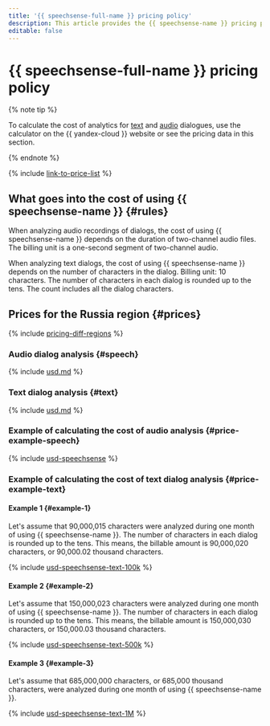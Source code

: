 ```yaml
---
title: '{{ speechsense-full-name }} pricing policy'
description: This article provides the {{ speechsense-name }} pricing policy.
editable: false
---
```


# {{ speechsense-full-name }} pricing policy



{% note tip %}




To calculate the cost of analytics for [text](https://yandex.cloud/en/prices?state=5d33b1fb1362#calculator) and [audio](https://yandex.cloud/en/prices?state=b22c4c9e4f90#calculator) dialogues, use the calculator on the {{ yandex-cloud }} website or see the pricing data in this section.


{% endnote %}

{% include [link-to-price-list](../_includes/pricing/link-to-price-list.md) %}

## What goes into the cost of using {{ speechsense-name }} {#rules}

When analyzing audio recordings of dialogs, the cost of using {{ speechsense-name }} depends on the duration of two-channel audio files. The billing unit is a one-second segment of two-channel audio.

When analyzing text dialogs, the cost of using {{ speechsense-name }} depends on the number of characters in the dialog. Billing unit: 10 characters. The number of characters in each dialog is rounded up to the tens. The count includes all the dialog characters. 

## Prices for the Russia region {#prices}

{% include [pricing-diff-regions](../_includes/pricing-diff-regions.md) %}

### Audio dialog analysis {#speech}



{% include [usd.md](../_pricing/speechsense/usd-speechsense.md) %}


### Text dialog analysis {#text}



{% include [usd.md](../_pricing/speechsense/usd-text-dialogs.md) %}


### Example of calculating the cost of audio analysis {#price-example-speech}



{% include [usd-speechsense](../_pricing_examples/speechsense/usd-speechsense.md) %}


### Example of calculating the cost of text dialog analysis {#price-example-text}

#### Example 1 {#example-1}

Let's assume that 90,000,015 characters were analyzed during one month of using {{ speechsense-name }}. The number of characters in each dialog is rounded up to the tens. This means, the billable amount is 90,000,020 characters, or 90,000.02 thousand characters.



{% include [usd-speechsense-text-100k](../_pricing_examples/speechsense/usd-speechsense-text-100k.md) %}


#### Example 2 {#example-2}

Let's assume that 150,000,023 characters were analyzed during one month of using {{ speechsense-name }}. The number of characters in each dialog is rounded up to the tens. This means, the billable amount is 150,000,030 characters, or 150,000.03 thousand characters.



{% include [usd-speechsense-text-500k](../_pricing_examples/speechsense/usd-speechsense-text-500k.md) %}


#### Example 3 {#example-3}

Let's assume that 685,000,000 characters, or 685,000 thousand characters, were analyzed during one month of using {{ speechsense-name }}.



{% include [usd-speechsense-text-1M](../_pricing_examples/speechsense/usd-speechsense-text-1M.md) %}


